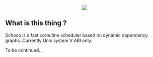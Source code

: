 <p align="center">
  <img src="https://github.com/matovitch/schoco/blob/master/img/schoco.png">
</p>

## What is this thing ?

Schoco is a fast coroutine scheduler based on dynamic dependency graphs. Currently Unix system V ABI only.

To be continued...

